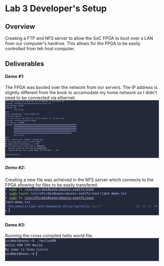 # Lab 3 Developer's Setup 

## Overview
Creating a FTP and NFS server to allow the SoC FPGA to boot over a LAN from our computer's hardrive. This allows for the FPGA to be easily controlled from teh host computer. 

## Deliverables

#### Demo #1:
The FPGA was booted over the network from our servers. The IP address is slightly different from the book to accomodate my home network so I didn't need to be connected via ethernet. 
![Demo 1](assets/Lab03-Resources/Lab3-Bootscreenshot.png)

##### Demo #2: 
Creating a new file was acheived in the NFS server which connects to the FPGA allowing for files to be easily transfered. 
![Demo 2](assets/Lab03-Resources/Lab03-Creatingfile.png)

#### Demo #3:
Running the cross compiled hello world file.
![Demo 3](assets/Lab03-Resources/Lab3-HelloWorld.png)